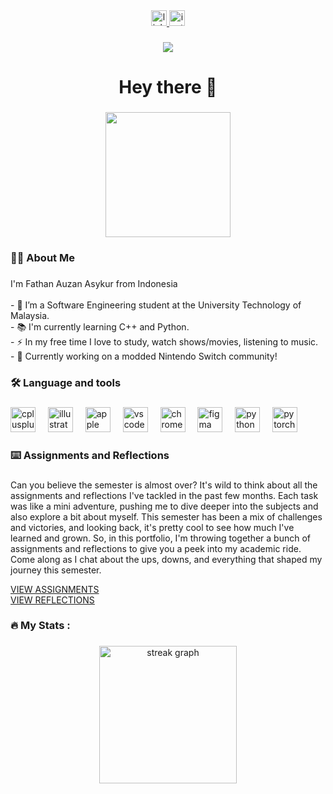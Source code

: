 
<div align="center">
  <a href="https://www.linkedin.com/in/fathan-auzan-asykur-444210220/" target="_blank">
    <img src="https://img.shields.io/static/v1?message=LinkedIn&logo=linkedin&label=&color=0077B5&logoColor=white&labelColor=&style=for-the-badge" height="25" alt="linkedin logo"  />
  </a>
  <a href="https://www.instagram.com/auzzn/" target="_blank">
    <img src="https://img.shields.io/static/v1?message=Instagram&logo=instagram&label=&color=E4405F&logoColor=white&labelColor=&style=for-the-badge" height="25" alt="instagram logo"  />
  </a>
</div>

###

<div align="center">
  <img src="https://visitor-badge.laobi.icu/badge?page_id=auzznn.auzznn&"  />
</div>

###

<h1 align="center">Hey there 👋</h1>

###


<p align="center">
  <img src="https://i.imgur.com/MiaVToc.jpeg" width="200"/>
</p>
<h3 align="left">👩‍💻  About Me</h3>

###

<p align="left">I'm Fathan Auzan Asykur from Indonesia<br><br>- 🔭 I’m a Software Engineering student at the University Technology of Malaysia.<br>- 📚 I'm currently learning C++ and Python.<br>- ⚡ In my free time I love to study, watch shows/movies, listening to music.<br>- 🤖 Currently working on a modded Nintendo Switch community! </p>

###

<h3 align="left">🛠 Language and tools</h3>

###

<div align="left">
  <img src="https://cdn.jsdelivr.net/gh/devicons/devicon/icons/cplusplus/cplusplus-original.svg" height="40" alt="cplusplus logo"  />
  <img width="12" />
  <img src="https://cdn.jsdelivr.net/gh/devicons/devicon/icons/illustrator/illustrator-plain.svg" height="40" alt="illustrator logo"  />
  <img width="12" />
  <img src="https://cdn.jsdelivr.net/gh/devicons/devicon/icons/apple/apple-original.svg" height="40" alt="apple logo"  />
  <img width="12" />
  <img src="https://cdn.jsdelivr.net/gh/devicons/devicon/icons/vscode/vscode-original.svg" height="40" alt="vscode logo"  />
  <img width="12" />
  <img src="https://cdn.jsdelivr.net/gh/devicons/devicon/icons/chrome/chrome-original.svg" height="40" alt="chrome logo"  />
  <img width="12" />
  <img src="https://cdn.jsdelivr.net/gh/devicons/devicon/icons/figma/figma-original.svg" height="40" alt="figma logo"  />
  <img width="12" />
  <img src="https://cdn.jsdelivr.net/gh/devicons/devicon/icons/python/python-original.svg" height="40" alt="python logo"  />
  <img width="12" />
  <img src="https://cdn.jsdelivr.net/gh/devicons/devicon/icons/pytorch/pytorch-original.svg" height="40" alt="pytorch logo"  />
</div>

###

<h3 align="left">⌨️  Assignments and Reflections</h3>

###
<p align="left">
Can you believe the semester is almost over? It's wild to think about all the assignments and reflections I've tackled in the past few months. Each task was like a mini adventure, pushing me to dive deeper into the subjects and also explore a bit about myself. This semester has been a mix of challenges and victories, and looking back, it's pretty cool to see how much I've learned and grown. So, in this portfolio, I'm throwing together a bunch of assignments and reflections to give you a peek into my academic ride. Come along as I chat about the ups, downs, and everything that shaped my journey this semester.


[VIEW ASSIGNMENTS](https://github.com/auzznn/auzznn/tree/main/Assignments)</br>
[VIEW REFLECTIONS](https://github.com/auzznn/auzznn/tree/main/Reflections)
###

<h3 align="left">🔥   My Stats :</h3>

###

<div align="center">
  <img src="https://streak-stats.demolab.com?user=auzznn&locale=en&mode=daily&theme=dark&hide_border=false&border_radius=5&order=3" height="220" alt="streak graph"  />
</div>

###
